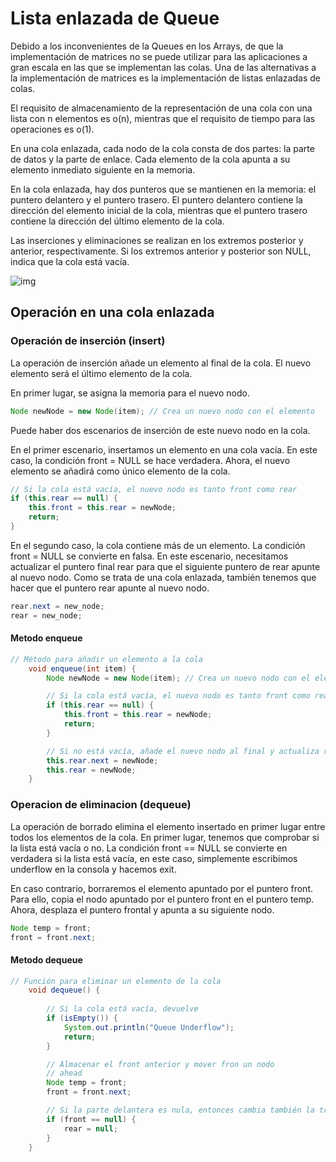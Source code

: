 # Lista enlazada de Queue

Debido a los inconvenientes de la Queues en los Arrays, de que la implementación de matrices no se puede utilizar para las aplicaciones a gran escala en las que se implementan las colas. Una de las alternativas a la implementación de matrices es la implementación de listas enlazadas de colas.

El requisito de almacenamiento de la representación de una cola con una lista con n elementos es o(n), mientras que el requisito de tiempo para las operaciones es o(1).

En una cola enlazada, cada nodo de la cola consta de dos partes: la parte de datos y la parte de enlace. Cada elemento de la cola apunta a su elemento inmediato siguiente en la memoria.

En la cola enlazada, hay dos punteros que se mantienen en la memoria: el puntero delantero y el puntero trasero. El puntero delantero contiene la dirección del elemento inicial de la cola, mientras que el puntero trasero contiene la dirección del último elemento de la cola.

Las inserciones y eliminaciones se realizan en los extremos posterior y anterior, respectivamente. Si los extremos anterior y posterior son NULL, indica que la cola está vacía.

![img](https://static.javatpoint.com/ds/images/linked-list-implementation-of-queue.png)

## Operación en una cola enlazada

### Operación de inserción (insert)
La operación de inserción añade un elemento al final de la cola. El nuevo elemento será el último elemento de la cola.

En primer lugar, se asigna la memoria para el nuevo nodo.
```java
Node newNode = new Node(item); // Crea un nuevo nodo con el elemento
```

Puede haber dos escenarios de inserción de este nuevo nodo en la cola.

En el primer escenario, insertamos un elemento en una cola vacía. En este caso, la condición front = NULL se hace verdadera. Ahora, el nuevo elemento se añadirá como único elemento de la cola.

```java
// Si la cola está vacía, el nuevo nodo es tanto front como rear
if (this.rear == null) {
    this.front = this.rear = newNode;
    return;
}
```

En el segundo caso, la cola contiene más de un elemento. La condición front = NULL se convierte en falsa. En este escenario, necesitamos actualizar el puntero final rear para que el siguiente puntero de rear apunte al nuevo nodo. Como se trata de una cola enlazada, también tenemos que hacer que el puntero rear apunte al nuevo nodo.
```java
rear.next = new_node;
rear = new_node;
```

#### Metodo enqueue
```java
// Método para añadir un elemento a la cola
    void enqueue(int item) {
        Node newNode = new Node(item); // Crea un nuevo nodo con el elemento

        // Si la cola está vacía, el nuevo nodo es tanto front como rear
        if (this.rear == null) {
            this.front = this.rear = newNode;
            return;
        }

        // Si no está vacía, añade el nuevo nodo al final y actualiza rear
        this.rear.next = newNode;
        this.rear = newNode;
    }
```

### Operacion de eliminacion (dequeue)
La operación de borrado elimina el elemento insertado en primer lugar entre todos los elementos de la cola. En primer lugar, tenemos que comprobar si la lista está vacía o no. La condición front == NULL se convierte en verdadera si la lista está vacía, en este caso, simplemente escribimos underflow en la consola y hacemos exit.

En caso contrario, borraremos el elemento apuntado por el puntero front. Para ello, copia el nodo apuntado por el puntero front en el puntero temp. Ahora, desplaza el puntero frontal y apunta a su siguiente nodo.

```java
Node temp = front;
front = front.next;
```

#### Metodo dequeue
```java
// Función para eliminar un elemento de la cola
    void dequeue() {
      
        // Si la cola está vacía, devuelve
        if (isEmpty()) {
            System.out.println("Queue Underflow");
            return;
        }

        // Almacenar el front anterior y mover fron un nodo
        // ahead
        Node temp = front;
        front = front.next;

        // Si la parte delantera es nula, entonces cambia también la trasera a nulo
        if (front == null) {
            rear = null;
        }
    }
```

